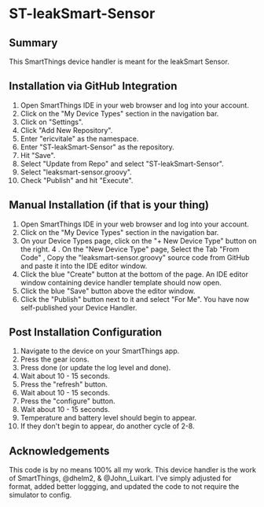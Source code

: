# ST-leakSmart-Sensor

## Summary
This SmartThings device handler is meant for the leakSmart Sensor.

## Installation via GitHub Integration
1. Open SmartThings IDE in your web browser and log into your account.
2. Click on the "My Device Types" section in the navigation bar.
3. Click on "Settings".
4. Click "Add New Repository".
5. Enter "ericvitale" as the namespace.
6. Enter "ST-leakSmart-Sensor" as the repository.
7. Hit "Save".
8. Select "Update from Repo" and select "ST-leakSmart-Sensor".
9. Select "leaksmart-sensor.groovy".
10. Check "Publish" and hit "Execute".

## Manual Installation (if that is your thing)
1. Open SmartThings IDE in your web browser and log into your account.
2. Click on the "My Device Types" section in the navigation bar.
3. On your Device Types page, click on the "+ New Device Type" button on the right.
4 . On the "New Device Type" page, Select the Tab "From Code" , Copy the "leaksmart-sensor.groovy" source code from GitHub and paste it into the IDE editor window.
5. Click the blue "Create" button at the bottom of the page. An IDE editor window containing device handler template should now open.
6. Click the blue "Save" button above the editor window.
7. Click the "Publish" button next to it and select "For Me". You have now self-published your Device Handler.

## Post Installation Configuration
1. Navigate to the device on your SmartThings app.
2. Press the gear icons.
3. Press done (or update the log level and done).
4. Wait about 10 - 15 seconds.
5. Press the "refresh" button.
6. Wait about 10 - 15 seconds.
7. Press the "configure" button.
8. Wait about 10 - 15 seconds.
9. Temperature and battery level should begin to appear. 
10. If they don't begin to appear, do another cycle of 2-8.


## Acknowledgements
This code is by no means 100% all my work. This device handler is the work of SmartThings, @dhelm2, & @John_Luikart.
I've simply adjusted for format, added better loggging, and updated the code to not require the simulator to config. 

